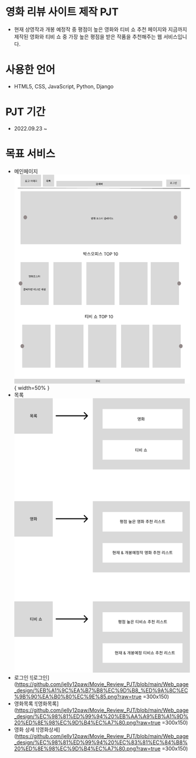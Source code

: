 # 영화 리뷰 사이트 제작 PJT

 - 현재 상영작과 개봉 예정작 중 평점이 높은 영화와 티비 쇼 추천 페이지와 지금까지 제작된 영화와 티비 쇼 중 가장 높은 평점을 받은 작품을 추천해주는 웹 서비스입니다.
 
# 사용한 언어
 - HTML5, CSS, JavaScript, Python, Django
 
# PJT 기간
 - 2022.09.23 ~
 
# 목표 서비스
 - 메인페이지
 ![메인](https://github.com/jelly12paw/Movie_Review_PJT/blob/main/Web_page_design/%EB%A9%94%EC%9D%B8%ED%8E%98%EC%9D%B4%EC%A7%80.png?raw=true){ width=50% }
 - 목록
 ![목록](https://github.com/jelly12paw/Movie_Review_PJT/blob/main/Web_page_design/%EB%AA%A9%EB%A1%9D.png?raw=true)
 - 로그인
 ![로그인](https://github.com/jelly12paw/Movie_Review_PJT/blob/main/Web_page_design/%EB%A1%9C%EA%B7%B8%EC%9D%B8_%ED%9A%8C%EC%9B%90%EA%B0%80%EC%9E%85.png?raw=true =300x150)
 - 영화목록
 ![영화목록](https://github.com/jelly12paw/Movie_Review_PJT/blob/main/Web_page_design/%EC%98%81%ED%99%94%20%EB%AA%A9%EB%A1%9D%20%ED%8E%98%EC%9D%B4%EC%A7%80.png?raw=true =300x150)
 - 영화 상세
 ![영화상세](https://github.com/jelly12paw/Movie_Review_PJT/blob/main/Web_page_design/%EC%98%81%ED%99%94%20%EC%83%81%EC%84%B8%20%ED%8E%98%EC%9D%B4%EC%A7%80.png?raw=true =300x150)

